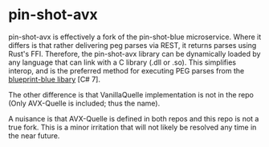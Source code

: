 # pin-shot-avx

pin-shot-avx is effectively a fork of the pin-shot-blue microservice. Where it differs is that rather delivering peg parses via REST, it returns parses using Rust's FFI.
Therefore, the pin-shot-avx library can be dynamically loaded by any language that can link with a C library (.dll or .so). This simplifies interop, and is the preferred
method for executing PEG parses from the [blueprint-blue libary](https://github.com/kwonus/blueprint-blue/tree/main/Blueprint-Blue-Lib) [C# 7]. 

The other difference is that VanillaQuelle implementation is not in the repo (Only AVX-Quelle is included; thus the name).

A nuisance is that AVX-Quelle is defined in both repos and this repo is not a true fork. This is a minor irritation that will
not likely be resolved any time in the near future.

